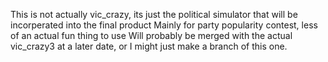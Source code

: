 This is not actually vic_crazy, its just the political simulator that will be incorperated into the final product
Mainly for party popularity contest, less of an actual fun thing to use
Will probably be merged with the actual vic_crazy3 at a later date, or I might just make a branch of this one.
